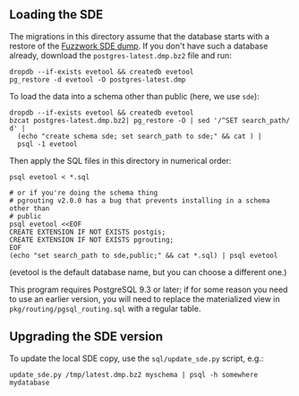 ## Loading the SDE

The migrations in this directory assume that the database starts with a restore
of the [Fuzzwork SDE dump][1]. If you don't have such a database already,
download the `postgres-latest.dmp.bz2` file and run:
```
dropdb --if-exists evetool && createdb evetool
pg_restore -d evetool -O postgres-latest.dmp
```

To load the data into a schema other than public (here, we use `sde`):

```
dropdb --if-exists evetool && createdb evetool
bzcat postgres-latest.dmp.bz2| pg_restore -O | sed '/^SET search_path/ d' |
  (echo "create schema sde; set search_path to sde;" && cat ) |
  psql -1 evetool
```

Then apply the SQL files in this directory in numerical order:
```
psql evetool < *.sql

# or if you're doing the schema thing
# pgrouting v2.0.0 has a bug that prevents installing in a schema other than
# public
psql evetool <<EOF
CREATE EXTENSION IF NOT EXISTS postgis;
CREATE EXTENSION IF NOT EXISTS pgrouting;
EOF
(echo "set search_path to sde,public;" && cat *.sql) | psql evetool
```

(evetool is the default database name, but you can choose a different one.)

This program requires PostgreSQL 9.3 or later; if for some reason you need to
use an earlier version, you will need to replace the materialized view in
`pkg/routing/pgsql_routing.sql` with a regular table.

## Upgrading the SDE version

To update the local SDE copy, use the `sql/update_sde.py` script, e.g.:

```
update_sde.py /tmp/latest.dmp.bz2 myschema | psql -h somewhere mydatabase
```

[1]: https://www.fuzzwork.co.uk/dump/
